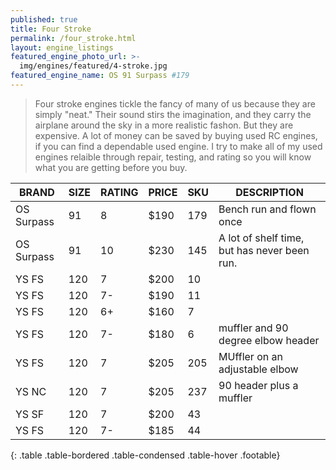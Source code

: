 ```yaml
---
published: true
title: Four Stroke
permalink: /four_stroke.html
layout: engine_listings
featured_engine_photo_url: >-
  img/engines/featured/4-stroke.jpg
featured_engine_name: OS 91 Surpass #179
---
```
















> Four stroke engines tickle the fancy of many of us because they are simply "neat." Their sound stirs the imagination, and they carry the airplane around the sky in a more realistic fashon.  But they are expensive.  A lot of money can be saved by buying used RC engines, if you can find a dependable used engine. I try to make all of my used engines relaible through repair, testing, and rating so you will know what you are getting before you buy.

BRAND             | SIZE  | RATING | PRICE | SKU   | DESCRIPTION
------------------|-------|--------|-------|-------|------------------
OS Surpass        | 91    | 8      | $190  | 179   | Bench run and flown once
OS Surpass        | 91    | 10     | $230  | 145   | A lot of shelf time, but has never been run. 
YS FS             | 120   | 7      | $200  | 10    |
YS FS             | 120   | 7-     | $190  | 11    |
YS FS             | 120   | 6+     | $160  | 7     |    
YS FS             | 120   | 7-     | $180  | 6     | muffler and 90 degree elbow header
YS FS             | 120   | 7      | $205  | 205   | MUffler on an adjustable elbow 
YS NC             | 120   | 7      | $205  | 237   | 90 header plus a muffler 
YS SF             | 120   | 7      | $200  | 43    | 
YS FS             | 120   | 7-     | $185  | 44    |
{: .table .table-bordered .table-condensed .table-hover .footable}
